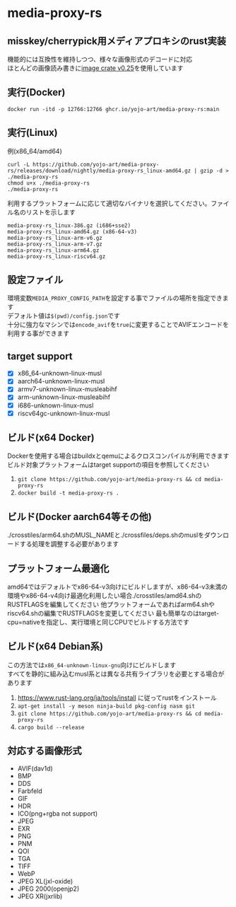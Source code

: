 # media-proxy-rs
## misskey/cherrypick用メディアプロキシのrust実装
機能的には互換性を維持しつつ、様々な画像形式のデコードに対応  
ほとんどの画像読み書きに[image crate v0.25](https://crates.io/crates/image/0.25.5)を使用しています

## 実行(Docker)
```
docker run -itd -p 12766:12766 ghcr.io/yojo-art/media-proxy-rs:main
```

## 実行(Linux)
例(x86_64/amd64)
```
curl -L https://github.com/yojo-art/media-proxy-rs/releases/download/nightly/media-proxy-rs_linux-amd64.gz | gzip -d > ./media-proxy-rs
chmod u+x ./media-proxy-rs
./media-proxy-rs
```
利用するプラットフォームに応じて適切なバイナリを選択してください。ファイル名のリストを示します
```
media-proxy-rs_linux-386.gz (i686+sse2)
media-proxy-rs_linux-amd64.gz (x86-64-v3)
media-proxy-rs_linux-arm-v6.gz
media-proxy-rs_linux-arm-v7.gz
media-proxy-rs_linux-arm64.gz
media-proxy-rs_linux-riscv64.gz
```

## 設定ファイル
環境変数`MEDIA_PROXY_CONFIG_PATH`を設定する事でファイルの場所を指定できます  
デフォルト値は`$(pwd)/config.json`です  
十分に強力なマシンでは`encode_avif`を`true`に変更することでAVIFエンコードを利用する事ができます

## target support
- [x] x86_64-unknown-linux-musl
- [x] aarch64-unknown-linux-musl
- [x] armv7-unknown-linux-musleabihf
- [x] arm-unknown-linux-musleabihf
- [x] i686-unknown-linux-musl
- [x] riscv64gc-unknown-linux-musl

## ビルド(x64 Docker)
Dockerを使用する場合はbuildxとqemuによるクロスコンパイルが利用できます  
ビルド対象プラットフォームはtarget supportの項目を参照してください
1. `git clone https://github.com/yojo-art/media-proxy-rs && cd media-proxy-rs`
2. `docker build -t media-proxy-rs .`

## ビルド(Docker aarch64等その他)
./crosstiles/arm64.shのMUSL_NAMEと./crossfiles/deps.shのmuslをダウンロードする処理を調整する必要があります

## プラットフォーム最適化
amd64ではデフォルトでx86-64-v3向けにビルドしますが、x86-64-v3未満の環境やx86-64-v4向け最適化利用したい場合./crosstiles/amd64.shのRUSTFLAGSを編集してください
他プラットフォームであればarm64.shやriscv64.shの編集でRUSTFLAGSを変更してください
最も簡単なのはtarget-cpu=nativeを指定し、実行環境と同じCPUでビルドする方法です

## ビルド(x64 Debian系)
この方法では`x86_64-unknown-linux-gnu`向けにビルドします  
すべてを静的に組み込むmusl系とは異なる共有ライブラリを必要とする場合があります
1. https://www.rust-lang.org/ja/tools/install に従ってrustをインストール
1. `apt-get install -y meson ninja-build pkg-config nasm git`
2. `git clone https://github.com/yojo-art/media-proxy-rs && cd media-proxy-rs`
3. `cargo build --release`

## 対応する画像形式
- AVIF(dav1d)
- BMP
- DDS
- Farbfeld
- GIF
- HDR
- ICO(png+rgba not support)
- JPEG
- EXR
- PNG
- PNM
- QOI
- TGA
- TIFF
- WebP
- JPEG XL(jxl-oxide)
- JPEG 2000(openjp2)
- JPEG XR(jxrlib)
